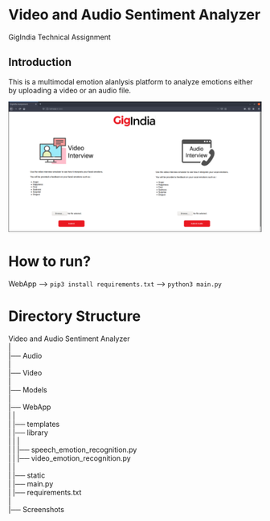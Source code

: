 # Video and Audio Sentiment Analyzer
 GigIndia Technical Assignment

## Introduction

This is a multimodal emotion alanlysis platform to analyze emotions either by uploading a video or an audio file.

![alt text](https://github.com/tsm9999/GigIndia-Technical-Assignment/blob/main/Screenshots/index.png)

# How to run?

WebApp --> `pip3 install requirements.txt` --> `python3 main.py`

# Directory Structure

Video and Audio Sentiment Analyzer <br>
|    <br>
|── Audio  <br>
|  <br>
|── Video<br>
|<br>
|── Models<br>
|<br>
|── WebApp<br>
|      |<br>
|      |── templates<br>
|  |── library<br>
|  |  |<br>
|  |  |── speech_emotion_recognition.py<br>
|  |  |── video_emotion_recognition.py<br>
|  |<br>
|  |── static<br>
|  |── main.py<br>
|  |── requirements.txt<br>
|<br>
|── Screenshots<br>


